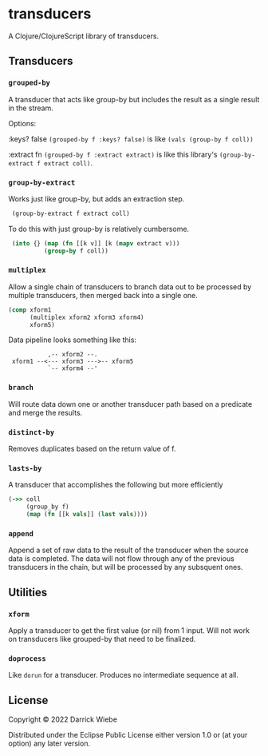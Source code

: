 # transducers

A Clojure/ClojureScript library of transducers.

## Transducers

### `grouped-by`

A transducer that acts like group-by but includes the result as a single result in the stream.

Options:

:keys? false
  `(grouped-by f :keys? false)` is like `(vals (group-by f coll))`

:extract fn
  `(grouped-by f :extract extract)` is like this library's `(group-by-extract f extract coll)`.

### `group-by-extract`

Works just like group-by, but adds an extraction step. 

```clojure
 (group-by-extract f extract coll)
```

To do this with just group-by is relatively cumbersome.
```clojure
 (into {} (map (fn [[k v]] [k (mapv extract v)))
          (group-by f coll))
```
### `multiplex`

Allow a single chain of transducers to branch data out to be processed by multiple transducers, then merged back into a single one.

```clojure
(comp xform1
      (multiplex xform2 xform3 xform4)
      xform5)
```

Data pipeline looks something like this:
```
           ,-- xform2 --.
 xform1 --<--- xform3 --->-- xform5
           `-- xform4 --'
```

### `branch`

Will route data down one or another transducer path based on a predicate
and merge the results.

### `distinct-by`

Removes duplicates based on the return value of f.

### `lasts-by`

A transducer that accomplishes the following but more efficiently

```clojure
(->> coll
     (group_by f)
     (map (fn [[k vals]] (last vals))))
```

### `append`

Append a set of raw data to the result of the transducer when the source data is completed. The data will not flow through any of the previous
transducers in the chain, but will be processed by any subsquent ones.


## Utilities

### `xform`

Apply a transducer to get the first value (or nil) from 1 input. Will not work on transducers like grouped-by that need to be finalized.

### `doprocess`

Like `dorun` for a transducer. Produces no intermediate sequence at all.



## License

Copyright © 2022 Darrick Wiebe

Distributed under the Eclipse Public License either version 1.0 or (at
your option) any later version.
